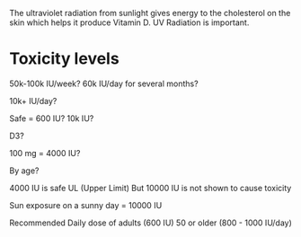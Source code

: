 The ultraviolet radiation from sunlight gives energy to the cholesterol on the skin which helps it produce Vitamin D. UV Radiation is important.

# Toxicity levels

50k-100k IU/week?
60k IU/day for several months?

10k+ IU/day?

Safe = 600 IU? 10k IU?

D3?

100 mg = 4000 IU?

By age?

4000 IU is safe UL (Upper Limit)
But 10000 IU is not shown to cause toxicity

Sun exposure on a sunny day = 10000 IU

Recommended Daily dose of adults (600 IU)
50 or older (800 - 1000 IU/day)